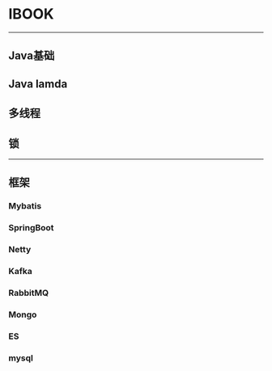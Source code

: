 # IBOOK
---
## Java基础
## Java lamda
## 多线程
## 锁
---
## 框架

### Mybatis
### SpringBoot
### Netty
### Kafka
### RabbitMQ
### Mongo
### ES
### mysql


